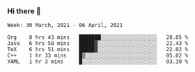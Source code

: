 ### Hi there 👋

<!--START_SECTION:waka-->
```text
Week: 30 March, 2021 - 06 April, 2021

Org    8 hrs 43 mins   ███████░░░░░░░░░░░░░░░░░░   28.05 % 
Java   6 hrs 58 mins   █████▓░░░░░░░░░░░░░░░░░░░   22.43 % 
TeX    6 hrs 51 mins   █████▓░░░░░░░░░░░░░░░░░░░   22.02 % 
C++    1 hr 33 mins    █▒░░░░░░░░░░░░░░░░░░░░░░░   05.02 % 
YAML   1 hr 3 mins     █░░░░░░░░░░░░░░░░░░░░░░░░   03.39 % 
```
<!--END_SECTION:waka-->

<!--
**yqmmm/yqmmm** is a ✨ _special_ ✨ repository because its `README.md` (this file) appears on your GitHub profile.

Here are some ideas to get you started:

- 🔭 I’m currently working on ...
- 🌱 I’m currently learning ...
- 👯 I’m looking to collaborate on ...
- 🤔 I’m looking for help with ...
- 💬 Ask me about ...
- 📫 How to reach me: ...
- 😄 Pronouns: ...
- ⚡ Fun fact: ...
-->
